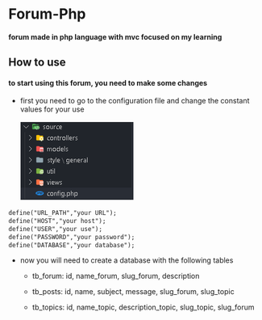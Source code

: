 # Forum-Php
#### forum made in php language with mvc focused on my learning

## How to use
#### to start using this forum, you need to make some changes
<ul>
  <li>first you need to go to the configuration file and change the constant values for your use</li><br/>
  <img src="https://github.com/LucasChlz/Forum-Php/blob/master/imgReadME/img1.png" width="auto">
</ul>

```
define("URL_PATH","your URL");
define("HOST","your host");
define("USER","your use");
define("PASSWORD","your password");
define("DATABASE","your database");
```

<ul>
  <li>now you will need to create a database with the following tables</li>
  <ul>
    <li>tb_forum: id, name_forum, slug_forum, description</li>
  </ul>
  
  <ul>
    <li>tb_posts: id, name, subject, message, slug_forum, slug_topic</li>
  </ul>
  
    
  <ul>
    <li>tb_topics: id, name_topic, description_topic, slug_topic, slug_forum</li>
  </ul>
</ul>
